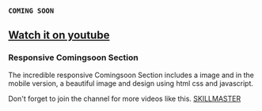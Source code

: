 ### `COMING SOON`
## [Watch it on youtube](https://www.youtube.com/watch?v=Yy2HGxE-1P4)
### Responsive Comingsoon Section
The incredible responsive Comingsoon Section includes a image and in the mobile version, a beautiful image and design using html css and javascript.

Don't forget to join the channel for more videos like this.
[SKILLMASTER](https://www.youtube.com/channel/UCWAxpLP-h8PHCDZMomhc01Q)
